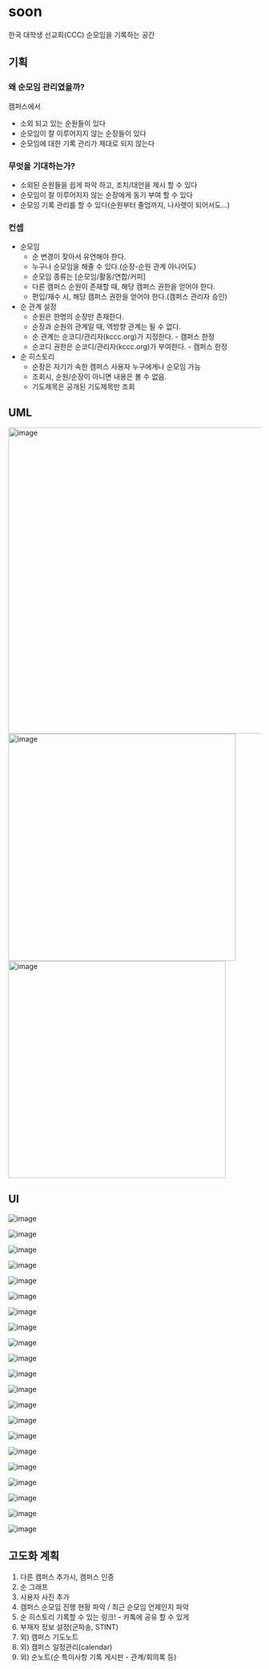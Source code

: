 # soon
한국 대학생 선교회(CCC) 순모임을 기록하는 공간
## 기획

### 왜 순모임 관리였을까?
캠퍼스에서
- 소외 되고 있는 순원들이 있다
- 순모임이 잘 이루어지지 않는 순장들이 있다
- 순모임에 대한 기록 관리가 제대로 되지 않는다

### 무엇을 기대하는가?
- 소외된 순원들을 쉽게 파악 하고, 조치/대안을 제시 할 수 있다
- 순모임이 잘 이루어지지 않는 순장에게 동기 부여 할 수 있다
- 순모임 기록 관리를 할 수 있다(순원부터 졸업까지, 나사렛이 되어서도…)
### 컨셉
- 순모임
  - 순 변경이 잦아서 유연해야 한다.
  - 누구나 순모임을 해줄 수 있다.(순장-순원 관계 아니어도)
  - 순모임 종류는 [순모임/활동/연합/커피]
  - 다른 캠퍼스 순원이 존재할 때, 해당 캠퍼스 권한을 얻어야 한다.
  - 편입/재수 시, 해당 캠퍼스 권한을 얻어야 한다.(캠퍼스 관리자 승인)
- 순 관계 설정
  - 순원은 한명의 순장만 존재한다.
  - 순장과 순원의 관계일 때, 역방향 관계는 될 수 없다.
  - 순 관계는 순코디/관리자(kccc.org)가 지정한다. - 캠퍼스 한정
  - 순코디 권한은 순코디/관리자(kccc.org)가 부여한다. - 캠퍼스 한정
- 순 히스토리
  - 순장은 자기가 속한 캠퍼스 사용자 누구에게나 순모임 가능
  - 조회시, 순원/순장이 아니면 내용은 볼 수 없음.
  - 기도제목은 공개된 기도제목만 조회

## UML
<img width="612" alt="image" src="https://user-images.githubusercontent.com/37897508/224687257-95d298cf-e6e6-4180-afe8-900a19a9ce4e.png">
<img width="454" alt="image" src="https://user-images.githubusercontent.com/37897508/224687274-750e57c3-1670-4273-85d0-1c8a7c120486.png">
<img width="434" alt="image" src="https://user-images.githubusercontent.com/37897508/224687321-b1e61c5e-ed9c-46fc-935e-6848bb49320d.png">

## UI

![image](https://user-images.githubusercontent.com/37897508/224687411-228f03df-7055-42b4-977e-49e175f1743f.png)

![image](https://user-images.githubusercontent.com/37897508/224687528-a82745f6-d750-496e-9402-446593e76a64.png)

![image](https://user-images.githubusercontent.com/37897508/224687553-192dbffc-33c4-47fb-9b14-99f3511174d6.png)

![image](https://user-images.githubusercontent.com/37897508/224687563-d3891647-7546-46d8-ae20-b22d25100f45.png)

![image](https://user-images.githubusercontent.com/37897508/224687580-2a5aee98-a07c-409a-b2d7-bb7efbbbe900.png)

![image](https://user-images.githubusercontent.com/37897508/224687606-d85a0713-b694-4b64-8c94-dbb41e7b2bd1.png)

![image](https://user-images.githubusercontent.com/37897508/224687633-11660f2f-9473-4be5-9bc8-e040e3fbcc34.png)

![image](https://user-images.githubusercontent.com/37897508/224687652-983f67ec-3815-479c-8f27-f83b602a8ca4.png)

![image](https://user-images.githubusercontent.com/37897508/224687666-d9462e19-4675-472a-8286-5c6ed1d6f12f.png)

![image](https://user-images.githubusercontent.com/37897508/224687683-014c3a53-b8ec-46f3-b569-b218d8021fe0.png)

![image](https://user-images.githubusercontent.com/37897508/224687699-64841f2f-73c3-461f-96ec-4e4039c04a12.png)

![image](https://user-images.githubusercontent.com/37897508/224687606-d85a0713-b694-4b64-8c94-dbb41e7b2bd1.png)

![image](https://user-images.githubusercontent.com/37897508/224687712-30b1e13c-4673-480f-9c79-423a4a2dc7ab.png)

![image](https://user-images.githubusercontent.com/37897508/224687737-5885f429-2790-48bd-8b19-ddd060349e19.png)

![image](https://user-images.githubusercontent.com/37897508/224687757-e2985c0f-46d2-4e8d-a38f-3d3de20d9502.png)

![image](https://user-images.githubusercontent.com/37897508/224687784-f21272b4-79bc-4451-8b9c-061c60e7d8b2.png)

![image](https://user-images.githubusercontent.com/37897508/224687802-1c3e1c1d-16a4-4bee-b110-74984d6bc4aa.png)

![image](https://user-images.githubusercontent.com/37897508/224687818-06517b12-c4dd-487d-84b8-fd869a2b1a72.png)

![image](https://user-images.githubusercontent.com/37897508/224687843-a930823f-e0cf-4fc7-bfbb-eecbcb890dfc.png)

![image](https://user-images.githubusercontent.com/37897508/224687858-751c63ae-7c0a-4bd1-9c27-a5a1254f03d2.png)

![image](https://user-images.githubusercontent.com/37897508/224687870-d0200d73-3d33-4b6b-9824-963bcbb84a98.png)

## 고도화 계획

1. 다른 캠퍼스 추가시, 캠퍼스 인증
2. 순 그래프
3. 사용자 사진 추가
4. 캠퍼스 순모임 진행 현황 파악 / 최근 순모임 언제인지 파악
5. 순 히스토리 기록할 수 있는 링크! - 카톡에 공유 할 수 있게
6. 부재자 정보 설정(군파송, STINT)
7. 외) 캠퍼스 기도노트
8. 외) 캠퍼스 일정관리(calendar)
9. 외) 순노트(순 특이사항 기록 게시판 - 관계/회의록 등)
